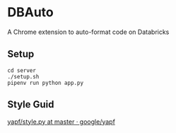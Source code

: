 # DBAuto

A Chrome extension to auto-format code on Databricks

## Setup

```console
cd server
./setup.sh
pipenv run python app.py
```

## Style Guid

[yapf/style.py at master · google/yapf](https://github.com/google/yapf/blob/master/yapf/yapflib/style.py#L341)

